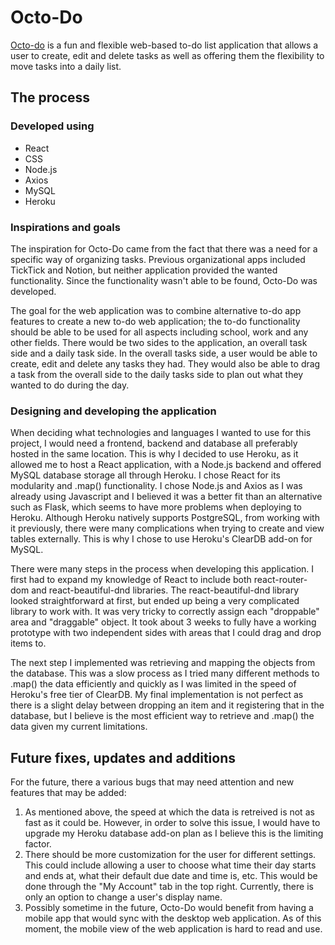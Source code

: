 # Octo-Do

[Octo-do](https://octo-do.herokuapp.com/) is a fun and flexible web-based to-do list application that allows a user to create, edit and delete tasks as well as offering them the flexibility to move tasks into a daily list. 

## The process
### Developed using
- React
- CSS
- Node.js
- Axios
- MySQL
- Heroku

### Inspirations and goals
The inspiration for Octo-Do came from the fact that there was a need for a specific way of organizing tasks. Previous organizational apps included TickTick and Notion, but neither application provided the wanted functionality. Since the functionality wasn't able to be found, Octo-Do was developed. 

The goal for the web application was to combine alternative to-do app features to create a new to-do web application; the to-do functionality should be able to be used for all aspects including school, work and any other fields. There would be two sides to the application, an overall task side and a daily task side. In the overall tasks side, a user would be able to create, edit and delete any tasks they had. They would also be able to drag a task from the overall side to the daily tasks side to plan out what they wanted to do during the day. 

### Designing and developing the application
When deciding what technologies and languages I wanted to use for this project, I would need a frontend, backend and database all preferably hosted in the same location. This is why I decided to use Heroku, as it allowed me to host a React application, with a Node.js backend and offered MySQL database storage all through Heroku. I chose React for its modularity and .map() functionality. I chose Node.js and Axios as I was already using Javascript and I believed it was a better fit than an alternative such as Flask, which seems to have more problems when deploying to Heroku. Although Heroku natively supports PostgreSQL, from working with it previously, there were many complications when trying to create and view tables externally. This is why I chose to use Heroku's ClearDB add-on for MySQL. 

There were many steps in the process when developing this application. I first had to expand my knowledge of React to include both react-router-dom and react-beautiful-dnd libraries. The react-beautiful-dnd library looked straightforward at first, but ended up being a very complicated library to work with. It was very tricky to correctly assign each "droppable" area and "draggable" object. It took about 3 weeks to fully have a working prototype with two independent sides with areas that I could drag and drop items to. 

The next step I implemented was retrieving and mapping the objects from the database. This was a slow process as I tried many different methods to .map() the data efficiently and quickly as I was limited in the speed of Heroku's free tier of ClearDB. My final implementation is not perfect as there is a slight delay between dropping an item and it registering that in the database, but I believe is the most efficient way to retrieve and .map() the data given my current limitations. 

## Future fixes, updates and additions
For the future, there a various bugs that may need attention and new features that may be added:
1. As mentioned above, the speed at which the data is retreived is not as fast as it could be. However, in order to solve this issue, I would have to upgrade my Heroku database add-on plan as I believe this is the limiting factor.
2. There should be more customization for the user for different settings. This could include allowing a user to choose what time their day starts and ends at, what their default due date and time is, etc. This would be done through the "My Account" tab in the top right. Currently, there is only an option to change a user's display name.
3. Possibly sometime in the future, Octo-Do would benefit from having a mobile app that would sync with the desktop web application. As of this moment, the mobile view of the web application is hard to read and use.
